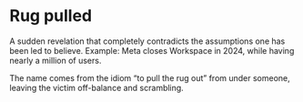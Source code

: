 # Rug pulled

A sudden revelation that completely contradicts the assumptions one has been led to believe.
Example: Meta closes Workspace in 2024, while having nearly a million of users.

The name comes from the idiom “to pull the rug out” from under someone, leaving the victim off-balance and scrambling.
